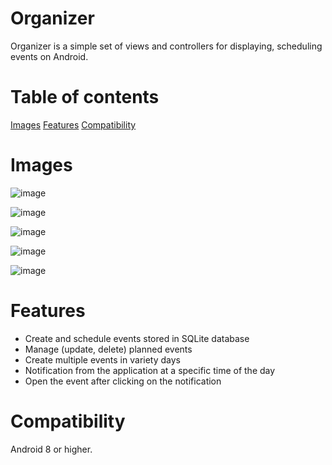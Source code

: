 # Organizer

Organizer is a simple set of views and controllers for displaying, scheduling events on Android.

# Table of contents

[Images](###Images)
[Features](###Features)
[Compatibility](###Compatibility)

# Images

![image](https://user-images.githubusercontent.com/64542678/114023297-0192f000-9873-11eb-924d-e2ef59b31f0e.png)

![image](https://user-images.githubusercontent.com/64542678/114024085-ee345480-9873-11eb-8130-b0dbada42e4f.png)

![image](https://user-images.githubusercontent.com/64542678/114024159-0310e800-9874-11eb-855b-70b6421eefd1.png)

![image](https://user-images.githubusercontent.com/64542678/114024203-0f954080-9874-11eb-8e75-e245e8f39de0.png)

![image](https://user-images.githubusercontent.com/64542678/114024259-1d4ac600-9874-11eb-87d3-8591c88736ff.png)

# Features

* Create and schedule events stored in SQLite database
* Manage (update, delete) planned events
* Create multiple events in variety days
* Notification from the application at a specific time of the day
* Open the event after clicking on the notification

# Compatibility

Android 8 or higher.
